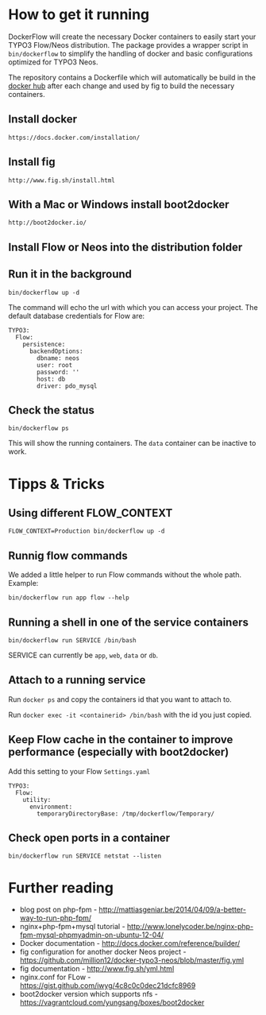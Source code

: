 # How to get it running

DockerFlow will create the necessary Docker containers to easily start your TYPO3 Flow/Neos distribution.
The package provides a wrapper script in `bin/dockerflow` to simplify the handling of docker and basic configurations
optimized for TYPO3 Neos.

The repository contains a Dockerfile which will automatically be build in the
[docker hub](https://registry.hub.docker.com/u/sebobo/shel.dockerflow/) after each change
and used by fig to build the necessary containers.

## Install docker

    https://docs.docker.com/installation/

## Install fig

    http://www.fig.sh/install.html

## With a Mac or Windows install boot2docker

    http://boot2docker.io/

## Install Flow or Neos into the distribution folder

## Run it in the background

    bin/dockerflow up -d
    
The command will echo the url with which you can access your project.
The default database credentials for Flow are:

    TYPO3:
      Flow:
        persistence:
          backendOptions:
            dbname: neos
            user: root
            password: ''
            host: db
            driver: pdo_mysql

## Check the status

    bin/dockerflow ps

This will show the running containers. The `data` container can be inactive to work.

# Tipps & Tricks

## Using different FLOW_CONTEXT

    FLOW_CONTEXT=Production bin/dockerflow up -d
    
## Runnig flow commands

We added a little helper to run Flow commands without the whole path. Example:

    bin/dockerflow run app flow --help

## Running a shell in one of the service containers

    bin/dockerflow run SERVICE /bin/bash
    
SERVICE can currently be `app`, `web`, `data` or `db`.

## Attach to a running service

Run `docker ps` and copy the containers id that you want to attach to.

Run `docker exec -it <containerid> /bin/bash` with the id you just copied.

## Keep Flow cache in the container to improve performance (especially with boot2docker)

Add this setting to your Flow `Settings.yaml`

    TYPO3:
      Flow:
        utility:
          environment:
            temporaryDirectoryBase: /tmp/dockerflow/Temporary/

## Check open ports in a container

    bin/dockerflow run SERVICE netstat --listen

# Further reading

* blog post on php-fpm - http://mattiasgeniar.be/2014/04/09/a-better-way-to-run-php-fpm/
* nginx+php-fpm+mysql tutorial - http://www.lonelycoder.be/nginx-php-fpm-mysql-phpmyadmin-on-ubuntu-12-04/
* Docker documentation - http://docs.docker.com/reference/builder/
* fig configuration for another docker Neos project - https://github.com/million12/docker-typo3-neos/blob/master/fig.yml
* fig documentation - http://www.fig.sh/yml.html
* nginx.conf for FLow - https://gist.github.com/iwyg/4c8c0c0dec21dcfc8969
* boot2docker version which supports nfs - https://vagrantcloud.com/yungsang/boxes/boot2docker
